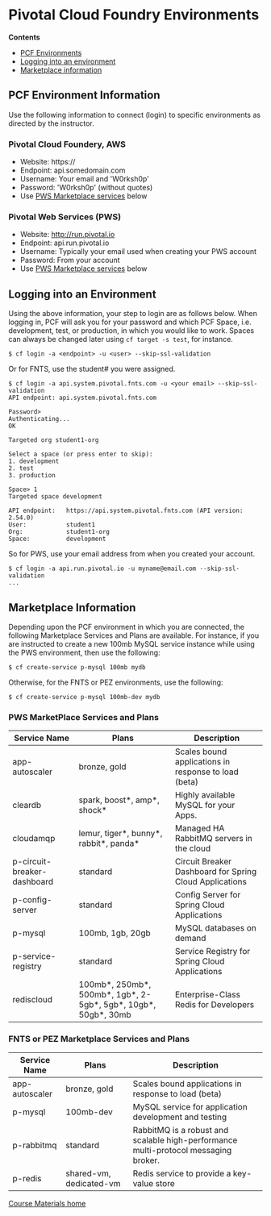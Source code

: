 # Pivotal Cloud Foundry Environments

**Contents**
- [PCF Environments](#pcf-environment-information)
- [Logging into an environment](#logging-into-an-environment)
- [Marketplace information](#marketplace-information)

## PCF Environment Information
Use the following information to connect (login) to specific environments as directed by the instructor.

### Pivotal Cloud Foundery, AWS
- Website: https://
- Endpoint: api.somedomain.com
- Username: Your email and 'W0rksh0p'
- Password: 'W0rksh0p'  (without quotes)
- Use [PWS Marketplace services](#pws-marketplace-services-and-plans) below

### Pivotal Web Services (PWS)
- Website: http://run.pivotal.io
- Endpoint: api.run.pivotal.io
- Username: Typically your email used when creating your PWS account
- Password: From your account
- Use [PWS Marketplace services](#pws-marketplace-services-and-plans) below

## Logging into an Environment
Using the above information, your step to login are as follows below. When logging in, PCF will ask you for your password and which PCF Space, i.e. development, test, or production, in which you would like to work. Spaces can always be changed later using `cf target -s test`, for instance.

```
$ cf login -a <endpoint> -u <user> --skip-ssl-validation
```

Or for FNTS, use the student# you were assigned.

```
$ cf login -a api.system.pivotal.fnts.com -u <your email> --skip-ssl-validation
API endpoint: api.system.pivotal.fnts.com

Password>
Authenticating...
OK

Targeted org student1-org

Select a space (or press enter to skip):
1. development
2. test
3. production

Space> 1
Targeted space development

API endpoint:   https://api.system.pivotal.fnts.com (API version: 2.54.0)
User:           student1
Org:            student1-org
Space:          development
```

So for PWS, use your email address from when you created your account.

```
$ cf login -a api.run.pivotal.io -u myname@email.com --skip-ssl-validation
...
```

## Marketplace Information
Depending upon the PCF environment in which you are connected, the following Marketplace Services and Plans are available. For instance, if you are instructed to create a new 100mb MySQL service instance while using the PWS environment, then use the following:

```
$ cf create-service p-mysql 100mb mydb
```

Otherwise, for the FNTS or PEZ environments, use the following:

```
$ cf create-service p-mysql 100mb-dev mydb
```

### PWS MarketPlace Services and Plans
Service Name | Plans | Description
------------ | ----- | -----------
app-autoscaler | bronze, gold | Scales bound applications in response to load (beta)
cleardb | spark, boost*, amp*, shock* | Highly available MySQL for your Apps.
cloudamqp | lemur, tiger*, bunny*, rabbit*, panda* | Managed HA RabbitMQ servers in the cloud
p-circuit-breaker-dashboard | standard | Circuit Breaker Dashboard for Spring Cloud Applications
p-config-server | standard | Config Server for Spring Cloud Applications
p-mysql | 100mb, 1gb, 20gb | MySQL databases on demand
p-service-registry | standard | Service Registry for Spring Cloud Applications
rediscloud | 100mb*, 250mb*, 500mb*, 1gb*, 2-5gb*, 5gb*, 10gb*, 50gb*, 30mb | Enterprise-Class Redis for Developers

### FNTS or PEZ Marketplace Services and Plans
Service Name | Plans | Description
------------ | ----- | -----------
app-autoscaler | bronze, gold | Scales bound applications in response to load (beta)
p-mysql | 100mb-dev | MySQL service for application development and testing
p-rabbitmq | standard | RabbitMQ is a robust and scalable high-performance multi-protocol messaging broker.
p-redis | shared-vm, dedicated-vm | Redis service to provide a key-value store

[Course Materials home](/README.md#course-materials)

